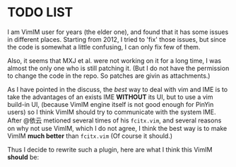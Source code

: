 TODO LIST
=========

I am VimIM user for years (the elder one),
and found that it has some issues in different places.
Starting from 2012, I tried to 'fix' those issues,
but since the code is somewhat a little confusing,
I can only fix few of them.

Also, it seems that MXJ et al. were not working on it for a long time,
I was almost the only one who is still patching it.
(But I do not have the permission to change the code in the repo.
So patches are givin as attachments.)

As I have pointed in the discuss, the *best* way to deal with vim and IME
is to take the advantages of an exists IME **WITHOUT** its UI,
but to use a vim build-in UI,
(because VimIM engine itself is not good enough for PinYin users)
so I think VimIM should try to communicate with the system IME.
After @依云 metioned several times of his `fcitx.vim`,
and several reasons on why not use VimIM, which I do not agree,
I think the best way is to make VimIM **much better** than `fcitx.vim`
(Of course it should.)

Thus I decide to rewrite such a plugin,
here are what I think this VimIM **should** be:


